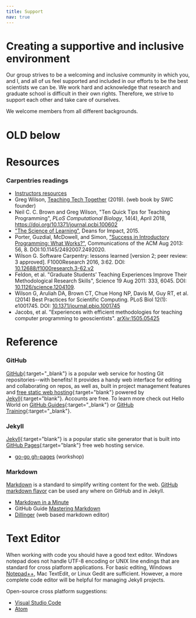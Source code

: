 ```yaml
---
title: Support
nav: true
---
```


# Creating a supportive and inclusive environment
Our group strives to be a welcoming and inclusive community in which you, and I, and all of us feel supported and included in our efforts to be the best scientists we can be.  We work hard and acknowledge that research and graduate school is difficult in their own rights. Therefore, we strive to support each other and take care of ourselves.

We welcome members from all different backgrounds.


# OLD below
# Resources

### Carpentries readings

- [Instructors resources](https://docs.carpentries.org/topic_folders/for_instructors/index.html)
- Greg Wilson, [Teaching Tech Together](http://teachtogether.tech/) (2019). (web book by SWC founder)
- Neil C. C. Brown and Greg Wilson, "Ten Quick Tips for Teaching Programming", *PLoS Computational Biology*, 14(4), April 2018, https://doi.org/10.1371/journal.pcbi.100602
- ["The Science of Learning"](https://carpentries.github.io/instructor-training/files/papers/science-of-learning-2015.pdf), Deans for Impact, 2015.
- Porter, Guzdial, McDowell, and Simon, ["Success in Introductory Programming: What Works?"](https://carpentries.github.io/instructor-training/files/papers/porter-what-works-2013.pdf), Communications of the ACM Aug 2013: 56, 8. DOI:10.1145/2492007.2492020.
- Wilson G. Software Carpentry: lessons learned [version 2; peer review: 3 approved]. F1000Research 2016, 3:62. DOI: [10.12688/f1000research.3-62.v2](https://doi.org/10.12688/f1000research.3-62.v2)
- Feldon, et al. "Graduate Students’ Teaching Experiences Improve Their Methodological Research Skills", Science 19 Aug 2011: 333, 6045. DOI: [10.1126/science.1204109](https://doi.org/10.1126/science.1204109).
- Wilson G, Aruliah DA, Brown CT, Chue Hong NP, Davis M, Guy RT, et al. (2014) Best Practices for Scientific Computing. PLoS Biol 12(1): e1001745. DOI: [10.1371/journal.pbio.1001745](https://doi.org/10.1371/journal.pbio.1001745)
- Jacobs, et al. "Experiences with efficient methodologies for teaching computer programming to geoscientists". [arXiv:1505.05425](https://arxiv.org/abs/1505.05425)

# Reference

### GitHub <span class="fab fa-github"></span>

[GitHub](https://github.com/){:target="_blank"} is a popular web service for hosting Git repositories--with benefits!
It provides a handy web interface for editing and collaborating on repos, as well as, built in project management features and [free static web hosting](https://pages.github.com/){:target="blank"} powered by [Jekyll](https://jekyllrb.com/){:target="blank"}.
Accounts are free.
To learn more check out Hello World on [GitHub Guides](https://guides.github.com/){:target="_blank"} or [GitHub Training](https://services.github.com/on-demand/){:target="_blank"}.

### Jekyll 

[Jekyll](https://jekyllrb.com/){:target="blank"} is a popular static site generator that is built into [GitHub Pages](https://pages.github.com/){:target="blank"} free web hosting service.

- [go-go gh-pages](https://evanwill.github.io/go-go-ghpages/) (workshop)

### Markdown

[Markdown](https://daringfireball.net/projects/markdown/) is a standard to simplify writing content for the web. 
[GitHub markdown flavor](https://help.github.com/articles/basic-writing-and-formatting-syntax/) can be used any where on GitHub and in Jekyll.

- [Markdown in a Minute](https://evanwill.github.io/_drafts/notes/markdown-minute.html)
- GitHub Guide [Mastering Markdown](https://guides.github.com/features/mastering-markdown/)
- [Dillinger](https://dillinger.io/) (web based markdown editor)

# Text Editor

When working with code you should have a good text editor.
Windows notepad does not handle UTF-8 encoding or UNIX line endings that are standard for cross platform applications. 
For basic editing, Windows [Notepad++](https://notepad-plus-plus.org/), Mac TextEdit, or Linux Gedit are sufficient.
However, a more complete code editor will be helpful for managing Jekyll projects.

Open-source cross platform suggestions:

- [Visual Studio Code](https://code.visualstudio.com/)
- [Atom](https://atom.io/)
